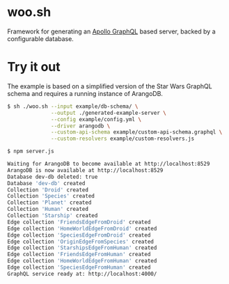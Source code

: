 # woo.sh
Framework for generating an [Apollo GraphQL](https://www.apollographql.com/) based server,
backed by a configurable database.

# Try it out
The example is based on a simplified version of the Star Wars GraphQL schema and requires a running
instance of ArangoDB.
```bash
$ sh ./woo.sh --input example/db-schema/ \
              --output ./generated-example-server \
              --config example/config.yml \
              --driver arangodb \
              --custom-api-schema example/custom-api-schema.graphql \
              --custom-resolvers example/custom-resolvers.js

$ npm server.js

Waiting for ArangoDB to become available at http://localhost:8529
ArangoDB is now available at http://localhost:8529
Database dev-db deleted: true
Database 'dev-db' created
Collection 'Droid' created
Collection 'Species' created
Collection 'Planet' created
Collection 'Human' created
Collection 'Starship' created
Edge collection 'FriendsEdgeFromDroid' created
Edge collection 'HomeWorldEdgeFromDroid' created
Edge collection 'SpeciesEdgeFromDroid' created
Edge collection 'OriginEdgeFromSpecies' created
Edge collection 'StarshipsEdgeFromHuman' created
Edge collection 'FriendsEdgeFromHuman' created
Edge collection 'HomeWorldEdgeFromHuman' created
Edge collection 'SpeciesEdgeFromHuman' created
GraphQL service ready at: http://localhost:4000/
```
